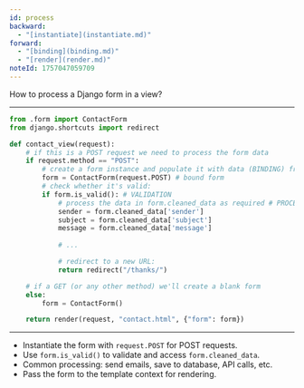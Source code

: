 ```yaml
---
id: process
backward:
  - "[instantiate](instantiate.md)"
forward:
  - "[binding](binding.md)"
  - "[render](render.md)"
noteId: 1757047059709
---
```


How to process a Django form in a view?

---

```python
from .form import ContactForm
from django.shortcuts import redirect

def contact_view(request):
    # if this is a POST request we need to process the form data
    if request.method == "POST":
        # create a form instance and populate it with data (BINDING) from the request:
        form = ContactForm(request.POST) # bound form
        # check whether it's valid:
        if form.is_valid(): # VALIDATION
            # process the data in form.cleaned_data as required # PROCESSING values
            sender = form.cleaned_data['sender']
            subject = form.cleaned_data['subject']
            message = form.cleaned_data['message']
            
            # ...           

            # redirect to a new URL:
            return redirect("/thanks/")

    # if a GET (or any other method) we'll create a blank form
    else:
        form = ContactForm()

    return render(request, "contact.html", {"form": form})
```

---

- Instantiate the form with `request.POST` for POST requests.
- Use `form.is_valid()` to validate and access `form.cleaned_data`.
- Common processing: send emails, save to database, API calls, etc.
- Pass the form to the template context for rendering.
